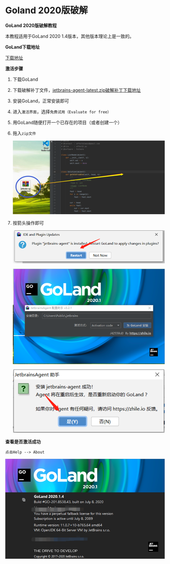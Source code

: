 # Goland 2020版破解


**GoLand 2020版破解教程**

本教程适用于GoLand 2020 1.4版本，其他版本理论上是一致的。



**GoLand下载地址**

[下载地址](https://www.jetbrains.com/go/download/#section=windows)



**激活步骤**

1. 下载GoLand

2. 下载破解补丁文件，[jetbrains-agent-latest.zip破解补丁下载地址](https://github.com/affectalways/affectalways.github.io/blob/master/repository/jetbrains-agent-latest.zip)

3. 安装GoLand，正常安装即可

4. 进入`激活界面`，选择`免费试用（Evaluate for free）`

5. 用GoLand随便打开一个已存在的项目（或者创建一个）

6. 拖入`zip文件`

   ![破解补丁](https://github.com/affectalways/affectalways.github.io/blob/master/images/go/goland01.png?raw=true)

7. 按箭头操作即可

   ![](https://github.com/affectalways/affectalways.github.io/blob/master/images/go/goland02.png?raw=true)

   ![](https://github.com/affectalways/affectalways.github.io/blob/master/images/go/goland03.png?raw=true)

   ![](https://github.com/affectalways/affectalways.github.io/blob/master/images/go/goland04.png?raw=true)



**查看是否激活成功**

```
点击Help --> About
```

![](https://github.com/affectalways/affectalways.github.io/blob/master/images/go/goland05.png?raw=true)
